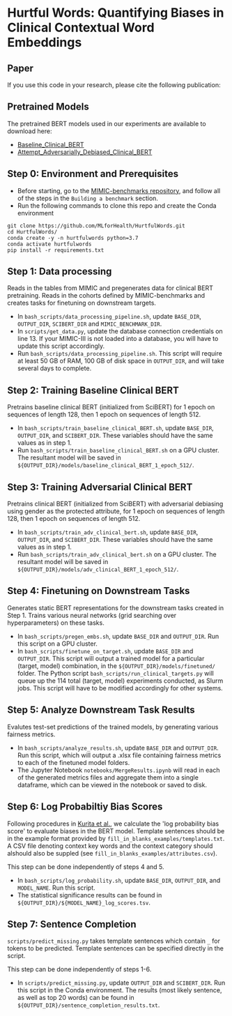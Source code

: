 # Hurtful Words: Quantifying Biases in Clinical Contextual Word Embeddings

## Paper
If you use this code in your research, please cite the following publication:

## Pretrained Models
The pretrained BERT models used in our experiments are available to download here:
- [Baseline_Clinical_BERT](https://www.cs.toronto.edu/pub/haoran/hurtfulwords/baseline_clinical_BERT_1_epoch_512.tar.gz)
- [Attempt_Adversarially_Debiased_Clinical_BERT](https://www.cs.toronto.edu/pub/haoran/hurtfulwords/adv_clinical_BERT_1_epoch_512.tar.gz)


## Step 0: Environment and Prerequisites
- Before starting, go to the [MIMIC-benchmarks repository](https://github.com/YerevaNN/mimic3-benchmarks), and follow all of the steps in the `Building a benchmark` section.
- Run the following commands to clone this repo and create the Conda environment
```
git clone https://github.com/MLforHealth/HurtfulWords.git
cd HurtfulWords/
conda create -y -n hurtfulwords python=3.7
conda activate hurtfulwords
pip install -r requirements.txt
```

## Step 1: Data processing
Reads in the tables from MIMIC and pregenerates data for clinical BERT pretraining. Reads in the cohorts defined by MIMIC-benchmarks and creates tasks for finetuning on downstream targets.
- In `bash_scripts/data_processing_pipeline.sh`, update `BASE_DIR`, `OUTPUT_DIR`, `SCIBERT_DIR` and `MIMIC_BENCHMARK_DIR`.
- In `scripts/get_data.py`, update the database connection credentials on line 13. If your MIMIC-III is not loaded into a database, you will have to update this script accordingly.
- Run `bash_scripts/data_processing_pipeline.sh`. This script will require at least 50 GB of RAM, 100 GB of disk space in `OUTPUT_DIR`, and will take several days to complete.

## Step 2: Training Baseline Clinical BERT
Pretrains baseline clinical BERT (initialized from SciBERT) for 1 epoch on sequences of length 128, then 1 epoch on sequences of length 512.
- In `bash_scripts/train_baseline_clinical_BERT.sh`, update `BASE_DIR`, `OUTPUT_DIR`, and `SCIBERT_DIR`. These variables should have the same values as in step 1.
- Run `bash_scripts/train_baseline_clinical_BERT.sh` on a GPU cluster. The resultant model will be saved in `${OUTPUT_DIR}/models/baseline_clinical_BERT_1_epoch_512/`.

## Step 3: Training Adversarial Clinical BERT
Pretrains clinical BERT (initialized from SciBERT) with adversarial debiasing using gender as the protected attribute, for 1 epoch on sequences of length 128, then 1 epoch on sequences of length 512. 
- In `bash_scripts/train_adv_clinical_bert.sh`, update `BASE_DIR`, `OUTPUT_DIR`, and `SCIBERT_DIR`. These variables should have the same values as in step 1.
- Run `bash_scripts/train_adv_clinical_bert.sh` on a GPU cluster. The resultant model will be saved in `${OUTPUT_DIR}/models/adv_clinical_BERT_1_epoch_512/`.


## Step 4: Finetuning on Downstream Tasks
Generates static BERT representations for the downstream tasks created in Step 1. Trains various neural networks (grid searching over hyperparameters) on these tasks.
- In `bash_scripts/pregen_embs.sh`, update `BASE_DIR` and `OUTPUT_DIR`. Run this script on a GPU cluster. 
- In `bash_scripts/finetune_on_target.sh`, update `BASE_DIR` and `OUTPUT_DIR`. This script will output a trained model for a particular (target, model) combination, in the `${OUTPUT_DIR}/models/finetuned/` folder. The Python script `bash_scripts/run_clinical_targets.py` will queue up the 114 total (target, model) experiments conducted, as Slurm jobs. This script will have to be modified accordingly for other systems.

## Step 5: Analyze Downstream Task Results
Evalutes test-set predictions of the trained models, by generating various fairness metrics.
- In `bash_scripts/analyze_results.sh`, update `BASE_DIR` and `OUTPUT_DIR`. Run this script, which will output a .xlsx file containing fairness metrics to each of the finetuned model folders.
- The Jupyter Notebook `notebooks/MergeResults.ipynb` will read in each of the generated metrics files and aggregate them into a single dataframe, which can be viewed in the notebook or saved to disk.

## Step 6: Log Probabiltiy Bias Scores
Following procedures in [Kurita et al.](http://arxiv.org/abs/1906.07337), we calculate the 'log probability bias score' to evaluate biases in the BERT model. Template sentences should be in the example format provided by `fill_in_blanks_examples/templates.txt`. A CSV file denoting context key words and the context category should alshould also be suppled (see `fill_in_blanks_examples/attributes.csv`). 

This step can be done independently of steps 4 and 5.
- In `bash_scripts/log_probability.sh`, update `BASE_DIR`, `OUTPUT_DIR`, and `MODEL_NAME`. Run this script.
- The statistical significance results can be found in `${OUTPUT_DIR}/${MODEL_NAME}_log_scores.tsv`. 

## Step 7: Sentence Completion
`scripts/predict_missing.py` takes template sentences which contain `_` for tokens to be predicted. Template sentences can be specified directly in the script.

This step can be done independently of steps 1-6.
- In `scripts/predict_missing.py`, update `OUTPUT_DIR` and `SCIBERT_DIR`. Run this script in the Conda environment. The results (most likely sentence, as well as top 20 words) can be found in `${OUTPUT_DIR}/sentence_completion_results.txt`.
